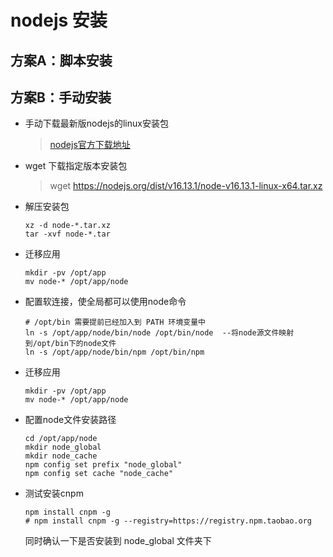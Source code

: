 # nodejs 安装

## 方案A：脚本安装



## 方案B：手动安装

- 手动下载最新版nodejs的linux安装包

  > [nodejs官方下载地址](https://nodejs.org/zh-cn/download/	"nodejs下载")

- wget 下载指定版本安装包

  > wget https://nodejs.org/dist/v16.13.1/node-v16.13.1-linux-x64.tar.xz

- 解压安装包

      xz -d node-*.tar.xz
      tar -xvf node-*.tar

- 迁移应用

  ```
  mkdir -pv /opt/app
  mv node-* /opt/app/node
  ```

- 配置软连接，使全局都可以使用node命令

      # /opt/bin 需要提前已经加入到 PATH 环境变量中
      ln -s /opt/app/node/bin/node /opt/bin/node  --将node源文件映射到/opt/bin下的node文件
      ln -s /opt/app/node/bin/npm /opt/bin/npm

- 迁移应用

  ```
  mkdir -pv /opt/app
  mv node-* /opt/app/node
  ```

- 配置node文件安装路径

  ```
  cd /opt/app/node
  mkdir node_global
  mkdir node_cache
  npm config set prefix "node_global"
  npm config set cache "node_cache"
  ```

- 测试安装cnpm

  ```
  npm install cnpm -g
  # npm install cnpm -g --registry=https://registry.npm.taobao.org
  ```

  同时确认一下是否安装到 node_global 文件夹下

